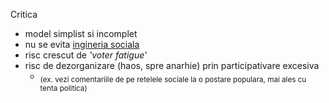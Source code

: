Critica

- model simplist si incomplet
- nu se evita <a target="_blank" href="https://imgur.com/gallery/inginerie-sociala-fRERkCS">ingineria sociala</a>
- risc crescut de _'voter fatigue'_
- risc de dezorganizare (haos, spre anarhie) prin participativare excesiva
  - <sub>(ex. vezi comentariile de pe retelele sociale la o postare populara, mai ales cu tenta politica)</sub>
